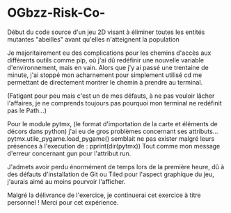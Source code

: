 # OGbzz-Risk-Co-
Début du code source d'un jeu 2D visant à éliminer toutes les entités mutantes "abeilles" avant qu'elles n'atteignent la population

Je majoritairement eu des complications pour les chemins d'accès aux différents outils comme pip, où j'ai dû redéfinir une nouvelle 
variable d'environnement, mais en vain. Alors que j'y ai passé une trentaine de minute, j'ai stoppé mon acharnement pour
simplement utilisé cd me permettant de directement montrer le chemin à prendre au terminal. 

(Fatigant pour peu mais c'est un de 
mes défauts, à ne pas vouloir lâcher l'affaires, je ne comprends toujours pas pourquoi mon terminal ne redéfinit pas le Path...)

Pour le module pytmx, (le format d'importation de la carte et éléments de décors dans python)
j'ai eu de gros problèmes concernant ses attributs... pytmx.utile_pygame.load_pygame() semblait ne pas exister
malgré leurs présences à l'execution de : pprint(dir(pytmx))
Tout comme mon message d'erreur concernant gun pour l'attribut run.

J'admets avoir perdu énormément de temps lors de la première heure, dû à des défauts d'installation de Git ou Tiled pour l'aspect graphique du jeu, j'aurais aimé au moins pourvoir l'afficher.

Malgré la délivrance de l'exercice, je continuerai cet exercice à titre personnel !
Merci pour cet expérience.
